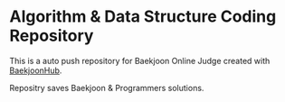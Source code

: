 # Algorithm & Data Structure Coding Repository

This is a auto push repository for Baekjoon Online Judge created with [BaekjoonHub](https://github.com/BaekjoonHub/BaekjoonHub).

Repositry saves Baekjoon & Programmers solutions.
